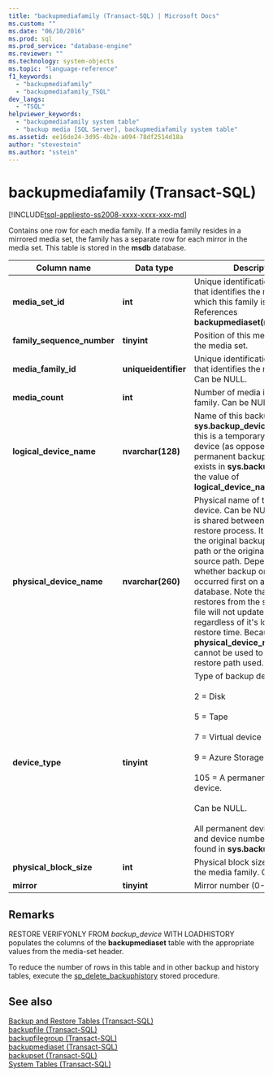 ```yaml
---
title: "backupmediafamily (Transact-SQL) | Microsoft Docs"
ms.custom: ""
ms.date: "06/10/2016"
ms.prod: sql
ms.prod_service: "database-engine"
ms.reviewer: ""
ms.technology: system-objects
ms.topic: "language-reference"
f1_keywords: 
  - "backupmediafamily"
  - "backupmediafamily_TSQL"
dev_langs: 
  - "TSQL"
helpviewer_keywords: 
  - "backupmediafamily system table"
  - "backup media [SQL Server], backupmediafamily system table"
ms.assetid: ee16de24-3d95-4b2e-a094-78df2514d18a
author: "stevestein"
ms.author: "sstein"
---
```

# backupmediafamily (Transact-SQL)
[!INCLUDE[tsql-appliesto-ss2008-xxxx-xxxx-xxx-md](../../includes/tsql-appliesto-ss2008-xxxx-xxxx-xxx-md.md)]

  Contains one row for each media family. If a media family resides in a mirrored media set, the family has a separate row for each mirror in the media set. This table is stored in the **msdb** database.  
    
|Column name|Data type|Description|  
|-----------------|---------------|-----------------|  
|**media_set_id**|**int**|Unique identification number that identifies the media set of which this family is a member. References **backupmediaset(media_set_id)**|  
|**family_sequence_number**|**tinyint**|Position of this media family in the media set.|  
|**media_family_id**|**uniqueidentifier**|Unique identification number that identifies the media family. Can be NULL.|  
|**media_count**|**int**|Number of media in the media family. Can be NULL.|  
|**logical_device_name**|**nvarchar(128)**|Name of this backup device in **sys.backup_devices.name**. If this is a temporary backup device (as opposed to a permanent backup device that exists in **sys.backup_devices**), the value of **logical_device_name** is NULL.|  
|**physical_device_name**|**nvarchar(260)**|Physical name of the backup device. Can be NULL. This field is shared between backup and restore process. It may contain the original backup destination path or the original restore source path. Depending on whether backup or restore occurred first on a server for a database. Note that consecutive restores from the same backup file will not update the path regardless of it's location at restore time. Because of this, **physical_device_name** field cannot be used to see the restore path used.|  
|**device_type**|**tinyint**|Type of backup device:<br /><br /> 2 = Disk<br /><br /> 5 = Tape<br /><br /> 7 = Virtual device<br /><br /> 9 = Azure Storage<br /><br /> 105 = A permanent backup device.<br /><br /> Can be NULL.<br /><br /> All permanent device names and device numbers can be found in **sys.backup_devices**.|  
|**physical_block_size**|**int**|Physical block size used to write the media family. Can be NULL.|  
|**mirror**|**tinyint**|Mirror number (0-3).|  
  
## Remarks  
 RESTORE VERIFYONLY FROM *backup_device* WITH LOADHISTORY populates the columns of the **backupmediaset** table with the appropriate values from the media-set header.  
  
 To reduce the number of rows in this table and in other backup and history tables, execute the [sp_delete_backuphistory](../../relational-databases/system-stored-procedures/sp-delete-backuphistory-transact-sql.md) stored procedure.  
  
## See also  
 [Backup and Restore Tables &#40;Transact-SQL&#41;](../../relational-databases/system-tables/backup-and-restore-tables-transact-sql.md)   
 [backupfile &#40;Transact-SQL&#41;](../../relational-databases/system-tables/backupfile-transact-sql.md)   
 [backupfilegroup &#40;Transact-SQL&#41;](../../relational-databases/system-tables/backupfilegroup-transact-sql.md)   
 [backupmediaset &#40;Transact-SQL&#41;](../../relational-databases/system-tables/backupmediaset-transact-sql.md)   
 [backupset &#40;Transact-SQL&#41;](../../relational-databases/system-tables/backupset-transact-sql.md)   
 [System Tables &#40;Transact-SQL&#41;](../../relational-databases/system-tables/system-tables-transact-sql.md)  
  
  
